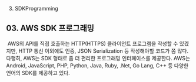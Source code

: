 03. SDKProgramming

## 03\. AWS SDK 프로그래밍
​ AWS의 API를 직접 호출하는 HTTP(HTTPS) 클라이언트 프로그램을 작성할 수 있겠지만, HTTP 통신 이외에도 인증, JSON Serialization 등 작성해야할 코드가 쫌 많다. 다행히, AWS는 SDK 형태로 좀 더 편리한 프로그래밍 인터페이스를 제공한다. AWS는 Android, JavaScript, PHP, Python, Java, Ruby, .Net, Go Lang, C++ 등 다양한 언어의 SDK를 제공하고 있다.

